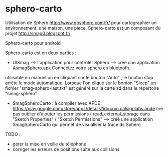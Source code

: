 sphero-carto
============

Utilisation de Sphero http://www.gosphero.com/fr/ pour cartographier un environnement,
 une maison, une pièce.
Sphero-carto est un composant du projet http://smag0.blogspot.fr/

Sphero-carto pour android

Sphero-carto est en deux parties :
- UISmag --> l'application pour controler Sphero --> créé une application AsmagSphero.apk 
Connectez votre sphero en bluetooth.

utilisable en manuel ou en cliquant sur le bouton "Auto" , le bouton stop arrête le mode automatique.
 Lorsque l'on clique sur le bonton "Sleep" un fichier "smag-sphero-last.txt" est généré sur la carte sd dans le répertoire "smag-sphero"

 - SmagSpheroCarto  : à compiler avec APDE : https://play.google.com/store/apps/details?id=com.calsignlabs.apde
(ne pas oublier d'ajouter les permissions ( read_external_storage dans "Sketch Properties" / "Sketch Permissions"
--> créé une application SmagSpheroCarto qui permet de visualiser la trace ds Sphero
 
TODO :
 - gérer la mise en veille du téléphone
 - corriger les erreurs de positions suite aux collisions